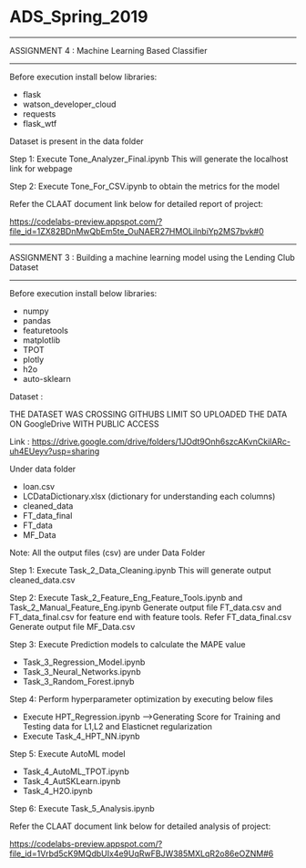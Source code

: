 # ADS_Spring_2019
************************************************************************************
ASSIGNMENT 4 : Machine Learning Based Classifier
************************************************************************************

Before execution install below libraries:
- flask
- watson_developer_cloud
- requests
- flask_wtf

Dataset is present in the data folder

Step 1: Execute Tone_Analyzer_Final.ipynb
This will generate the localhost link for webpage

Step 2: Execute Tone_For_CSV.ipynb to obtain the metrics for the model


Refer the CLAAT document link below for detailed report of project:

https://codelabs-preview.appspot.com/?file_id=1ZX82BDnMwQbEm5te_OuNAER27HMOLilnbiYp2MS7bvk#0

************************************************************************************
ASSIGNMENT 3 : Building a machine learning model using the Lending Club Dataset
************************************************************************************

Before execution install below libraries:
- numpy
- pandas
- featuretools
- matplotlib
- TPOT
- plotly
- h2o
- auto-sklearn

Dataset : 

THE DATASET WAS CROSSING GITHUBS LIMIT SO UPLOADED THE DATA ON GoogleDrive WITH PUBLIC ACCESS

Link : https://drive.google.com/drive/folders/1JOdt9Onh6szcAKvnCkilARc-uh4EUeyv?usp=sharing

Under data folder
- loan.csv
- LCDataDictionary.xlsx (dictionary for understanding each columns)
- cleaned_data
- FT_data_final
- FT_data
- MF_Data


Note: All the output files (csv) are under Data Folder 

Step 1: Execute Task_2_Data_Cleaning.ipynb
This will generate output cleaned_data.csv

Step 2: Execute Task_2_Feature_Eng_Feature_Tools.ipynb and Task_2_Manual_Feature_Eng.ipynb
Generate output file FT_data.csv and FT_data_final.csv for feature end with feature tools. Refer FT_data_final.csv
Generate output file MF_Data.csv 

Step 3: Execute Prediction models to calculate the MAPE value
- Task_3_Regression_Model.ipynb
- Task_3_Neural_Networks.ipynb
- Task_3_Random_Forest.ipnyb

Step 4: Perform hyperparameter optimization by executing below files
- Execute HPT_Regression.ipynb -->Generating Score for Training and Testing data for L1,L2 and Elasticnet regularization 
- Execute Task_4_HPT_NN.ipynb

Step 5: Execute AutoML model
- Task_4_AutoML_TPOT.ipynb
- Task_4_AutSKLearn.ipynb
- Task_4_H2O.ipynb


Step 6: Execute Task_5_Analysis.ipynb


Refer the CLAAT document link below for detailed analysis of project:

https://codelabs-preview.appspot.com/?file_id=1Vrbd5cK9MQdbUIx4e9UqRwFBJW385MXLqR2o86eOZNM#6
